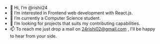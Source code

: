 - 👋 Hi, I’m @rishii24
- 👀 I’m interested in Frontend web development with React.js.
- 🌱 I’m currently a Computer Science student. 
- 💞️ I’m looking for projects that suits my contributing capabilities.
- 📫 To reach me just drop a mail on 24rishi02@gmail.com , I'll be happy to hear from your side.
